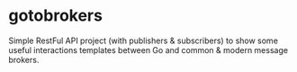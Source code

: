 # gotobrokers

Simple RestFul API project (with publishers & subscribers) to show some useful interactions templates between Go and common & modern message brokers. 